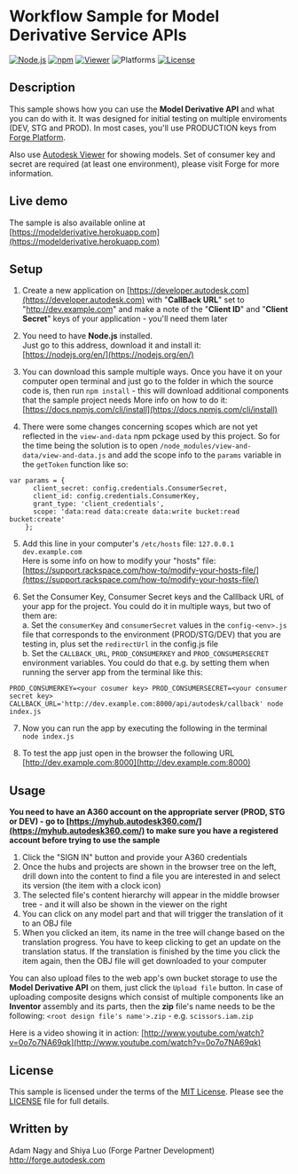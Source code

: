 # Workflow Sample for Model Derivative Service APIs

[![Node.js](https://img.shields.io/badge/Node.js-6.2.0-blue.svg)](https://nodejs.org/)
[![npm](https://img.shields.io/badge/npm-3.8.9-blue.svg)](https://www.npmjs.com/)
[![Viewer](https://img.shields.io/badge/Viewer-v2.8-green.svg)](http://developer-autodesk.github.io/)
![Platforms](https://img.shields.io/badge/platform-windows%20%7C%20osx%20%7C%20linux-lightgray.svg)
[![License](http://img.shields.io/:license-mit-blue.svg)](http://opensource.org/licenses/MIT)

## Description

This sample shows how you can use the **Model Derivative API** and what you can do with it. It was designed for initial testing on multiple enviroments (DEV, STG and PROD). In most cases, you'll use PRODUCTION keys from [Forge Platform](https://developer.autodesk.com).

Also use [Autodesk Viewer](https://developer.autodesk.com/en/docs/viewer/v2/overview/) for showing models. Set of consumer key and secret are required (at least one environment), please visit Forge for more information.

## Live demo

The sample is also available online at [https://modelderivative.herokuapp.com](https://modelderivative.herokuapp.com) 

## Setup

1. Create a new application on [https://developer.autodesk.com](https://developer.autodesk.com) with "**CallBack URL**" set to "http://dev.example.com" and make a note of the "**Client ID**" and "**Client Secret**" keys of your application - you'll need them later

2. You need to have **Node.js** installed.  
Just go to this address, download it and install it: [https://nodejs.org/en/](https://nodejs.org/en/)  

3. You can download this sample multiple ways. Once you have it on your computer open terminal and just go to the folder in which the source code is, then run `npm install` - this will download additional components that the sample project needs 
More info on how to do it: [https://docs.npmjs.com/cli/install](https://docs.npmjs.com/cli/install)

4. There were some changes concerning scopes which are not yet reflected in the `view-and-data` npm pckage used by this project. So for the time being the solution is to open `/node_modules/view-and-data/view-and-data.js` and add the scope info to the `params` variable in the `getToken` function like so:  
```
var params = {
      client_secret: config.credentials.ConsumerSecret,
      client_id: config.credentials.ConsumerKey,
      grant_type: 'client_credentials',
      scope: 'data:read data:create data:write bucket:read bucket:create'
    };
```  

5. Add this line in your computer's `/etc/hosts` file: `127.0.0.1	dev.example.com`  
Here is some info on how to modify your "hosts" file: [https://support.rackspace.com/how-to/modify-your-hosts-file/](https://support.rackspace.com/how-to/modify-your-hosts-file/)

6. Set the Consumer Key, Consumer Secret keys and the Calllback URL of your app for the project. You could do it in multiple ways, but two of them are:  
  a. Set the `consumerKey` and `consumerSecret` values in the `config-<env>.js` file that corresponds to the environment (PROD/STG/DEV) that you are testing in, plus set the `redirectUrl` in the config.js file  
  b. Set the `CALLBACK_URL`, `PROD_CONSUMERKEY` and `PROD_CONSUMERSECRET` environment variables. You could do that e.g. by setting them when running the server app from the terminal like this:  
```
PROD_CONSUMERKEY=<your cosumer key> PROD_CONSUMERSECRET=<your consumer secret key>
CALLBACK_URL='http://dev.example.com:8000/api/autodesk/callback' node index.js
```  

7. Now you can run the app by executing the following in the terminal  
`node index.js`   

8. To test the app just open in the browser the following URL [http://dev.example.com:8000](http://dev.example.com:8000)

## Usage

**You need to have an A360 account on the appropriate server (PROD, STG or DEV) - go to [https://myhub.autodesk360.com/](https://myhub.autodesk360.com/) to make sure you have a registered account before trying to use the sample**

1. Click the "SIGN IN" button and provide your A360 credentials
2. Once the hubs and projects are shown in the browser tree on the left, drill down into the content to find a file you are interested in and select its version (the item with a clock icon)
3. The selected file's content hierarchy will appear in the middle browser tree - and it will also be shown in the viewer on the right
4. You can click on any model part and that will trigger the translation of it to an OBJ file
5. When you clicked an item, its name in the tree will change based on the translation progress. You have to keep clicking to get an update on the translation status. If the translation is finished by the time you click the item again, then the OBJ file will get downloaded to your computer

You can also upload files to the web app's own bucket storage to use the **Model Derivative API** on them, just click the `Upload file` button. In case of uploading composite designs which consist of multiple components like an **Inventor** assembly and its parts, then the **zip** file's name needs to be the following: `<root design file's name'>.zip` - e.g. `scissors.iam.zip`  

Here is a video showing it in action: [http://www.youtube.com/watch?v=0o7o7NA69qk](http://www.youtube.com/watch?v=0o7o7NA69qk)

## License

This sample is licensed under the terms of the [MIT License](http://opensource.org/licenses/MIT).
Please see the [LICENSE](LICENSE) file for full details.


## Written by

Adam Nagy and Shiya Luo (Forge Partner Development)<br />
http://forge.autodesk.com<br />
